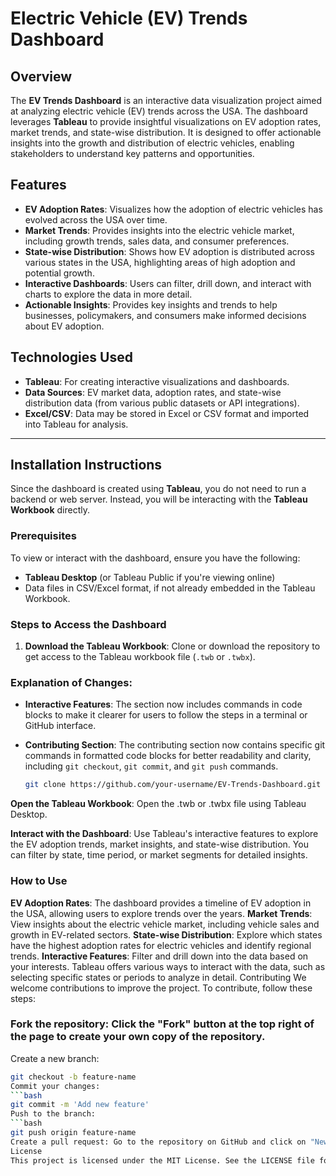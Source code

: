 # Electric Vehicle (EV) Trends Dashboard

## Overview
The **EV Trends Dashboard** is an interactive data visualization project aimed at analyzing electric vehicle (EV) trends across the USA. The dashboard leverages **Tableau** to provide insightful visualizations on EV adoption rates, market trends, and state-wise distribution. It is designed to offer actionable insights into the growth and distribution of electric vehicles, enabling stakeholders to understand key patterns and opportunities.

## Features
- **EV Adoption Rates**: Visualizes how the adoption of electric vehicles has evolved across the USA over time.
- **Market Trends**: Provides insights into the electric vehicle market, including growth trends, sales data, and consumer preferences.
- **State-wise Distribution**: Shows how EV adoption is distributed across various states in the USA, highlighting areas of high adoption and potential growth.
- **Interactive Dashboards**: Users can filter, drill down, and interact with charts to explore the data in more detail.
- **Actionable Insights**: Provides key insights and trends to help businesses, policymakers, and consumers make informed decisions about EV adoption.

## Technologies Used
- **Tableau**: For creating interactive visualizations and dashboards.
- **Data Sources**: EV market data, adoption rates, and state-wise distribution data (from various public datasets or API integrations).
- **Excel/CSV**: Data may be stored in Excel or CSV format and imported into Tableau for analysis.

---

## Installation Instructions

Since the dashboard is created using **Tableau**, you do not need to run a backend or web server. Instead, you will be interacting with the **Tableau Workbook** directly.

### Prerequisites
To view or interact with the dashboard, ensure you have the following:
- **Tableau Desktop** (or Tableau Public if you're viewing online)
- Data files in CSV/Excel format, if not already embedded in the Tableau Workbook.

### Steps to Access the Dashboard

1. **Download the Tableau Workbook**:
   Clone or download the repository to get access to the Tableau workbook file (`.twb` or `.twbx`).


### Explanation of Changes:
- **Interactive Features**: The section now includes commands in code blocks to make it clearer for users to follow the steps in a terminal or GitHub interface.
- **Contributing Section**: The contributing section now contains specific git commands in formatted code blocks for better readability and clarity, including `git checkout`, `git commit`, and `git push` commands.


   ```bash
   git clone https://github.com/your-username/EV-Trends-Dashboard.git


**Open the Tableau Workbook**: Open the .twb or .twbx file using Tableau Desktop.

**Interact with the Dashboard**: Use Tableau's interactive features to explore the EV adoption trends, market insights, and state-wise distribution. You can filter by state, time period, or market segments for detailed insights.

### How to Use
**EV Adoption Rates**: The dashboard provides a timeline of EV adoption in the USA, allowing users to explore trends over the years.
**Market Trends**: View insights about the electric vehicle market, including vehicle sales and growth in EV-related sectors.
**State-wise Distribution**: Explore which states have the highest adoption rates for electric vehicles and identify regional trends.
**Interactive Features**: Filter and drill down into the data based on your interests. Tableau offers various ways to interact with the data, such as selecting specific states or periods to analyze in detail.
Contributing
We welcome contributions to improve the project. To contribute, follow these steps:

### Fork the repository: Click the "Fork" button at the top right of the page to create your own copy of the repository.

Create a new branch:
```bash
git checkout -b feature-name
Commit your changes:
```bash
git commit -m 'Add new feature'
Push to the branch:
```bash
git push origin feature-name
Create a pull request: Go to the repository on GitHub and click on "New Pull Request" to submit your changes.
License
This project is licensed under the MIT License. See the LICENSE file for details.
